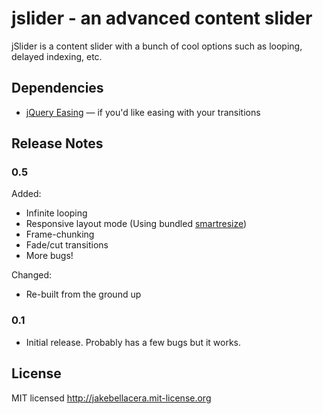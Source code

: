 # jslider - an advanced content slider

jSlider is a content slider with a bunch of cool options such as looping, delayed indexing, etc.

## Dependencies

* [jQuery Easing](http://gsgd.co.uk/sandbox/jquery/easing/) — if you'd like easing with your transitions

## Release Notes

### 0.5

Added:

* Infinite looping
* Responsive layout mode (Using bundled [smartresize](http://github.com/louisremi/jquery-smartresize))
* Frame-chunking
* Fade/cut transitions
* More bugs!

Changed:

* Re-built from the ground up

### 0.1

* Initial release. Probably has a few bugs but it works.

## License

MIT licensed http://jakebellacera.mit-license.org